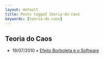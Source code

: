 ```yaml
---
layout: default
title: Posts tagged teoria-do-caos
keywords: [teoria-do-caos]
---
```

<h2 class="category">Teoria do Caos</h2>
<ul class="posts">
<li>
<p>
<span class="date">19/07/2010</span> &raquo;
<a href="/blog/efeito-borboleta-e-o-software">Efeito Borboleta e o Software</a>
</p>
</li>
</ul>
